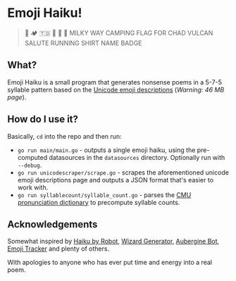 # Emoji Haiku!

> 🌌 🏕️
> 🇹🇩 🖖
> 🎽 📛
> MILKY WAY CAMPING
> FLAG FOR CHAD VULCAN SALUTE
> RUNNING SHIRT NAME BADGE

## What?

Emoji Haiku is a small program that generates nonsense poems in a 5-7-5 syllable pattern based on
the [Unicode emoji descriptions](http://unicode.org/emoji/charts/full-emoji-list.html)
(_Warning: 46 MB page_).

## How do I use it?

Basically, `cd` into the repo and then run:

- `go run main/main.go` - outputs a single emoji haiku, using the pre-computed datasources in the
  `datasources` directory. Optionally run with `--debug`.
- `go run unicodescraper/scrape.go` - scrapes the aforementioned unicode emoji descriptions page and
  outputs a JSON format that's easier to work with.
- `go run syllablecount/syllable_count.go` - parses the [CMU pronunciation dictionary](
  https://svn.code.sf.net/p/cmusphinx/code/trunk/cmudict/) to precompute syllable counts.


## Acknowledgements
Somewhat inspired by [Haiku by Robot](https://twitter.com/haiku_by_robot), [Wizard Generator](https://twitter.com/WizardGenerator), [Aubergine Bot](https://twitter.com/AubergineBot), [Emoji Tracker](http://emojitracker.com/) and plenty of others.

With apologies to anyone who has ever put time and energy into a real poem.
